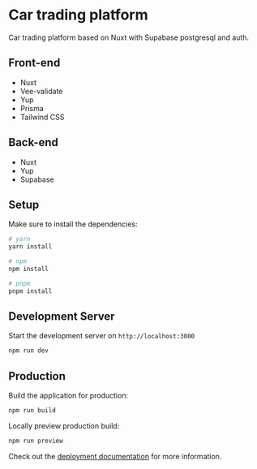 # Car trading platform

Car trading platform based on Nuxt with Supabase postgresql and auth.

## Front-end
  - Nuxt
  - Vee-validate
  - Yup
  - Prisma
  - Tailwind CSS
## Back-end
  - Nuxt
  - Yup
  - Supabase

## Setup

Make sure to install the dependencies:

```bash
# yarn
yarn install

# npm
npm install

# pnpm
pnpm install
```

## Development Server

Start the development server on `http://localhost:3000`

```bash
npm run dev
```

## Production

Build the application for production:

```bash
npm run build
```

Locally preview production build:

```bash
npm run preview
```

Check out the [deployment documentation](https://nuxt.com/docs/getting-started/deployment) for more information.
